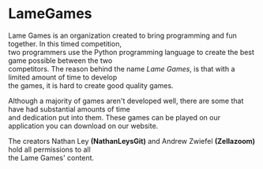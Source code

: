 # LameGames
Lame Games is an organization created to bring programming and fun together. In this timed competition, <br>
two programmers use the Python programming language to create the best game possible between the two <br>
competitors. The reason behind the name <i>Lame Games</i>, is that with a limited amount of time to develop <br>
the games, it is hard to create good quality games. <br>

Although a majority of games aren't developed well, there are some that have had substantial amounts of time <br>
and dedication put into them. These games can be played on our application you can download on our website.  <br>

The creators Nathan Ley <b>(NathanLeysGit)</b> and Andrew Zwiefel <b>(Zellazoom)</b> hold all permissions to all <br>
the Lame Games' content.
